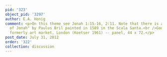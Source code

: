 ```yaml
---
pid: '323'
object_pid: '3297'
author: E.A. Honig
comment: <p>On this theme see Jonah 1:15-16, 2:11. Note that there is a "Sacrifice
  of Jonah" by Paulus Bril painted in 1589 in the Scala Santa.<br />Good copy (studio?)
  formerly art market, London (Koetser 1961) -- panel, 44 x 72.</p>
post_date: July 31, 2012
order: '322'
collection: discussion
---
```

